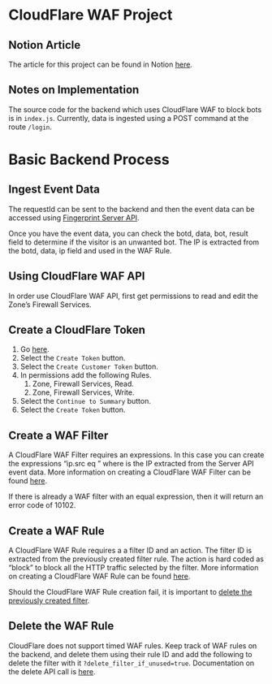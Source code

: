 # CloudFlare WAF Project

## Notion Article

The article for this project can be found in Notion [here](https://www.notion.so/fingerprintjs/How-to-automatically-block-bad-bots-to-your-site-with-Cloudflare-de572b55816b44bf9793664b83d142d8). 

## Notes on Implementation

The source code for the backend which uses CloudFlare WAF to block bots is in `index.js`. Currently, data is ingested using a POST command at the route `/login`.

# Basic Backend Process

## Ingest Event Data

The requestId can be sent to the backend and then the event data can be accessed using [Fingerprint Server API](https://dev.fingerprint.com/docs/server-api).

Once you have the event data, you can check the botd, data, bot, result field to determine if the visitor is an unwanted bot. The IP is extracted from the botd, data, ip field and used in the WAF Rule.

## Using CloudFlare WAF API

In order use CloudFlare WAF API, first get permissions to read and edit the Zone’s Firewall Services. 

## Create a CloudFlare Token

1. Go [here](https://dash.cloudflare.com/profile/api-tokens).
2. Select the `Create Token` button.
3. Select the `Create Customer Token` button.
4. In permissions add the following Rules.
    1. Zone, Firewall Services, Read.
    2. Zone, Firewall Services, Write.
5. Select the `Continue to Summary` button.
6. Select the `Create Token` button.

## Create a WAF Filter
A CloudFlare WAF Filter requires an expressions. In this case you can create the expressions “ip.src eq <bot IP>” where <bot IP> is the IP extracted from the Server API event data. More information on creating a CloudFlare WAF Filter can be found [here](https://developers.cloudflare.com/firewall/api/cf-filters/post/).

If there is already a WAF filter with an equal expression, then it will return an error code of 10102.

## Create a WAF Rule

A CloudFlare WAF Rule requires a a filter ID and an action. The filter ID is extracted from the previously created filter rule. The action is hard coded as “block” to block all the HTTP traffic selected by the filter. More information on creating a CloudFlare WAF Rule can be found [here](https://developers.cloudflare.com/firewall/api/cf-firewall-rules/post/).

Should the CloudFlare WAF Rule creation fail, it is important to [delete the previously created filter](https://developers.cloudflare.com/firewall/api/cf-filters/delete/).

## Delete the WAF Rule

CloudFlare does not support timed WAF rules. Keep track of WAF rules on the backend, and delete them using their rule ID and add the following to delete the filter with it `?delete_filter_if_unused=true`. Documentation on the delete API call is [here](https://developers.cloudflare.com/firewall/api/cf-firewall-rules/delete/).

